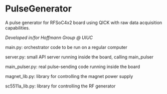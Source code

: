 # PulseGenerator

A pulse generator for RFSoC4x2 board using QICK with raw data acquisition capabilities.

*Developed in/for Hoffmann Group @ UIUC*

main.py: orchestrator code to be run on a regular computer

server.py: small API server running inside the board, calling main_pulser

main_pulser.py: real pulse-sending code running inside the board

magnet_lib.py: library for controlling the magnet power supply

sc5511a_lib.py: library for controlling the RF generator